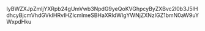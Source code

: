 IyBWZXJpZmljYXRpb24gUmVwb3NpdG9yeQoKVGhpcyByZXBvc2l0b3J5IHdhcyBjcmVhdGVkIHRvIHZlcmlmeSBHaXRIdWIgYWNjZXNzIGZ1bmN0aW9uYWxpdHku